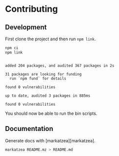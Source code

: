 # Contributing

## Development

First clone the project and then run `npm link`.

```bash bash
npm ci
npm link
```
```

added 204 packages, and audited 367 packages in 2s

31 packages are looking for funding
  run `npm fund` for details

found 0 vulnerabilities

up to date, audited 3 packages in 885ms

found 0 vulnerabilities
```

You should now be able to run the bin scripts.


## Documentation

Generate docs with [markatzea][markatzea].

```bash bash
markatzea README.mz > README.md
```
